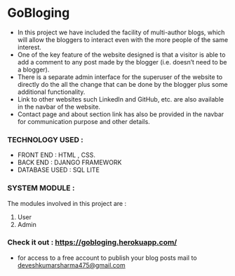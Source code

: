 # GoBloging

* In this project we have included the facility of multi-author blogs, which will allow
the bloggers to interact even with the more people of the same interest.
* One of the key feature of the website designed is that a visitor is able to add a
comment to any post made by the blogger (i.e. doesn’t need to be a blogger).
* There is a separate admin interface for the superuser of the website to directly do
the all the change that can be done by the blogger plus some additional
functionality.
* Link to other websites such LinkedIn and GitHub, etc. are also available in the
navbar of the website.
* Contact page and about section link has also be provided in the navbar for
communication purpose and other details.


### TECHNOLOGY USED :
* FRONT END : HTML , CSS.
* BACK END : DJANGO FRAMEWORK
* DATABASE USED : SQL LITE

### SYSTEM MODULE :
The modules involved in this project are :
1. User
2. Admin

### Check it out : https://gobloging.herokuapp.com/
* for access to a free account to publish your blog posts mail to deveshkumarsharma475@gmail.com

